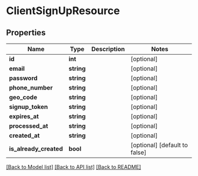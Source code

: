 # ClientSignUpResource

## Properties
Name | Type | Description | Notes
------------ | ------------- | ------------- | -------------
**id** | **int** |  | [optional] 
**email** | **string** |  | [optional] 
**password** | **string** |  | [optional] 
**phone_number** | **string** |  | [optional] 
**geo_code** | **string** |  | [optional] 
**signup_token** | **string** |  | [optional] 
**expires_at** | **string** |  | [optional] 
**processed_at** | **string** |  | [optional] 
**created_at** | **string** |  | [optional] 
**is_already_created** | **bool** |  | [optional] [default to false]

[[Back to Model list]](../README.md#documentation-for-models) [[Back to API list]](../README.md#documentation-for-api-endpoints) [[Back to README]](../README.md)


